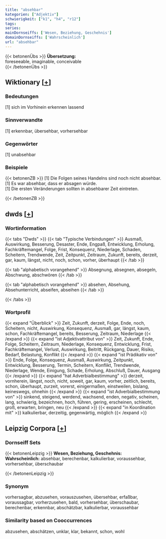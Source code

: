 ```yaml
---
title: "absehbar"
kategorien: ["Adjektiv"]
schwierigkeit: ["k1", "h4", "r12"]
tags:
series:
mainDornseiffs: ['Wesen, Beziehung, Geschehnis']
domainDornseiffs: ['Wahrscheinlich']
url: "absehbar"
---
```


{{< betonenÜbs >}}
**Übersetzung:**  
foreseeable, imaginable, conceivable  
{{< /betonenÜbs >}}

## Wiktionary [[+](https://de.wiktionary.org/wiki/absehbar)]

### Bedeutungen
[1] sich im Vorhinein erkennen lassend  

### Sinnverwandte
[1] erkennbar, übersehbar, vorhersehbar  

### Gegenwörter
[1] unabsehbar  

### Beispiele
{{< betonenZB >}}
[1] Die Folgen seines Handelns sind noch nicht absehbar.  
[1] Es war absehbar, dass er absagen würde.  
[1] Die ersten Veränderungen sollten in absehbarer Zeit eintreten.  

{{< /betonenZB >}}


## dwds [[+](https://www.dwds.de/wb/absehbar)]

### Wortinformation
{{< tabs "Dwds" >}}
{{< tab "Typische Verbindungen" >}}
Ausmaß, Auswirkung, Besserung, Desaster, Ende, Engpaß, Entwicklung, Erholung, Fachkräftemangel, Folge, Frist, Konsequenz, Niederlage, Schaden, Scheitern, Trendwende, Zeit, Zeitpunkt, Zeitraum, Zukunft, bereits, derzeit, gar, kaum, längst, nicht, noch, schon, vorher, überhaupt
{{< /tab >}}

{{< tab "alphabetisch vorangehend" >}}
Absegnung, absegnen, absegeln, Abschwung, abschwören
{{< /tab >}}

{{< tab "alphabetisch vorangehend" >}}
absehen, Absehung, Absehunterricht, abseifen, abseihen
{{< /tab >}}

{{< /tabs >}}

### Wortprofil
{{< expand "Überblick" >}} Zeit, Zukunft, derzeit, Folge, Ende, noch, Scheitern, nicht, Auswirkung, Konsequenz, Ausmaß, gar, längst, kaum, schon, Fachkräftemangel, bereits, Besserung, Zeitraum, Niederlage {{< /expand >}}
{{< expand "ist Adjektivattribut von" >}} Zeit, Zukunft, Ende, Folge, Scheitern, Zeitraum, Niederlage, Konsequenz, Entwicklung, Frist, Fachkräftemangel, Verlust, Auswirkung, Beitritt, Rückgang, Dauer, Risiko, Bedarf, Belastung, Konflikt {{< /expand >}}
{{< expand "ist Prädikativ von" >}} Ende, Folge, Konsequenz, Ausmaß, Auswirkung, Zeitpunkt, Entwicklung, Besserung, Termin, Scheitern, Konflikt, Trendwende, Niederlage, Wende, Einigung, Schade, Erholung, Abschluß, Dauer, Ausgang {{< /expand >}}
{{< expand "hat Adverbialbestimmung" >}} derzeit, vornherein, längst, noch, nicht, soweit, gar, kaum, vorher, zeitlich, bereits, schon, überhaupt, zurzeit, vorerst, einigermaßen, einstweilen, bislang, keineswegs, ohnehin {{< /expand >}}
{{< expand "ist Adverbialbestimmung von" >}} sinkend, steigend, werdend, wachsend, enden, negativ, scheinen, lang, schwierig, bezeichnen, hoch, führen, gering, erscheinen, schlecht, groß, erwarten, bringen, neu {{< /expand >}}
{{< expand "in Koordination mit" >}} kalkulierbar, derzeitig, gegenwärtig, möglich {{< /expand >}}

## Leipzig Corpora [[+](https://corpora.uni-leipzig.de/en/res?word=absehbar&corpusId=deu_newscrawl-public_2018)]

### Dornseiff Sets
{{< betonenLeipzig >}}
**Wesen, Beziehung, Geschehnis:**  
**Wahrscheinlich:** absehbar, berechenbar, kalkulierbar, voraussehbar, vorhersehbar, überschaubar  

{{< /betonenLeipzig >}}

### Synonym
vorhersagbar, abzusehen, vorauszusehen, übersehbar, erfaßbar, voraussagbar, vorherzusehen, bald, vorhersehbar, überschaubar, berechenbar, erkennbar, abschätzbar, kalkulierbar, voraussehbar


### Similarity based on Cooccurrences
abzusehen, abschätzen, unklar, klar, bekannt, schon, wohl

